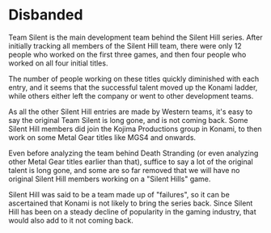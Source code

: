 Disbanded
============

Team Silent is the main development team behind the Silent Hill series. After initially tracking all members of the Silent Hill team, there were only 12 people who worked on the first three games, and then four people who worked on all four initial titles.

The number of people working on these titles quickly diminished with each entry, and it seems that the successful talent moved up the Konami ladder, while others either left the company or went to other development teams.

As all the other Silent Hill entries are made by Western teams, it's easy to say the original Team Silent is long gone, and is not coming back. Some Silent Hill members did join the Kojima Productions group in Konami, to then work on some Metal Gear titles like MGS4 and onwards.

Even before analyzing the team behind Death Stranding (or even analyzing other Metal Gear titles earlier than that), suffice to say a lot of the original talent is long gone, and some are so far removed that we will have no original Silent Hill members working on a "Silent Hills" game.

Silent Hill was said to be a team made up of "failures", so it can be ascertained that Konami is not likely to bring the series back. Since Silent Hill has been on a steady decline of popularity in the gaming industry, that would also add to it not coming back.
